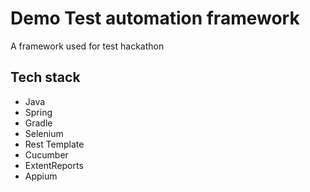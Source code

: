 # Demo Test automation framework

A framework used for test hackathon

## Tech stack
* Java
* Spring
* Gradle
* Selenium
* Rest Template
* Cucumber
* ExtentReports
* Appium
